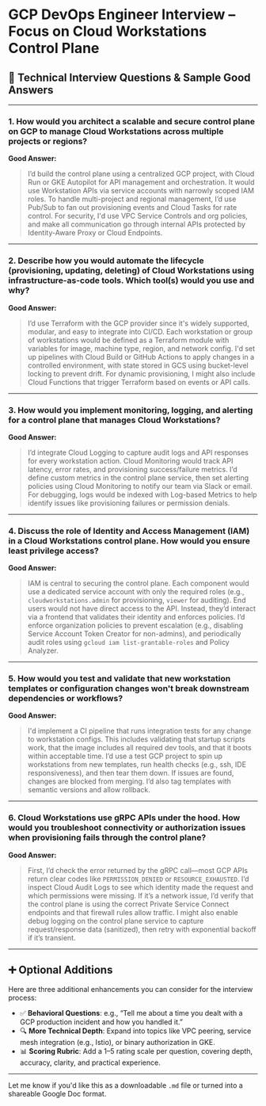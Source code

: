# GCP DevOps Engineer Interview – Focus on Cloud Workstations Control Plane

## 📌 Technical Interview Questions & Sample Good Answers

---

### 1. How would you architect a scalable and secure control plane on GCP to manage Cloud Workstations across multiple projects or regions?

**Good Answer:**

> I’d build the control plane using a centralized GCP project, with Cloud Run or GKE Autopilot for API management and orchestration. It would use Workstation APIs via service accounts with narrowly scoped IAM roles. To handle multi-project and regional management, I’d use Pub/Sub to fan out provisioning events and Cloud Tasks for rate control. For security, I'd use VPC Service Controls and org policies, and make all communication go through internal APIs protected by Identity-Aware Proxy or Cloud Endpoints.

---

### 2. Describe how you would automate the lifecycle (provisioning, updating, deleting) of Cloud Workstations using infrastructure-as-code tools. Which tool(s) would you use and why?

**Good Answer:**

> I’d use Terraform with the GCP provider since it's widely supported, modular, and easy to integrate into CI/CD. Each workstation or group of workstations would be defined as a Terraform module with variables for image, machine type, region, and network config. I'd set up pipelines with Cloud Build or GitHub Actions to apply changes in a controlled environment, with state stored in GCS using bucket-level locking to prevent drift. For dynamic provisioning, I might also include Cloud Functions that trigger Terraform based on events or API calls.

---

### 3. How would you implement monitoring, logging, and alerting for a control plane that manages Cloud Workstations?

**Good Answer:**

> I’d integrate Cloud Logging to capture audit logs and API responses for every workstation action. Cloud Monitoring would track API latency, error rates, and provisioning success/failure metrics. I’d define custom metrics in the control plane service, then set alerting policies using Cloud Monitoring to notify our team via Slack or email. For debugging, logs would be indexed with Log-based Metrics to help identify issues like provisioning failures or permission denials.

---

### 4. Discuss the role of Identity and Access Management (IAM) in a Cloud Workstations control plane. How would you ensure least privilege access?

**Good Answer:**

> IAM is central to securing the control plane. Each component would use a dedicated service account with only the required roles (e.g., `cloudworkstations.admin` for provisioning, `viewer` for auditing). End users would not have direct access to the API. Instead, they’d interact via a frontend that validates their identity and enforces policies. I’d enforce organization policies to prevent escalation (e.g., disabling Service Account Token Creator for non-admins), and periodically audit roles using `gcloud iam list-grantable-roles` and Policy Analyzer.

---

### 5. How would you test and validate that new workstation templates or configuration changes won't break downstream dependencies or workflows?

**Good Answer:**

> I'd implement a CI pipeline that runs integration tests for any change to workstation configs. This includes validating that startup scripts work, that the image includes all required dev tools, and that it boots within acceptable time. I’d use a test GCP project to spin up workstations from new templates, run health checks (e.g., ssh, IDE responsiveness), and then tear them down. If issues are found, changes are blocked from merging. I’d also tag templates with semantic versions and allow rollback.

---

### 6. Cloud Workstations use gRPC APIs under the hood. How would you troubleshoot connectivity or authorization issues when provisioning fails through the control plane?

**Good Answer:**

> First, I’d check the error returned by the gRPC call—most GCP APIs return clear codes like `PERMISSION_DENIED` or `RESOURCE_EXHAUSTED`. I’d inspect Cloud Audit Logs to see which identity made the request and which permissions were missing. If it’s a network issue, I’d verify that the control plane is using the correct Private Service Connect endpoints and that firewall rules allow traffic. I might also enable debug logging on the control plane service to capture request/response data (sanitized), then retry with exponential backoff if it’s transient.

---

## ➕ Optional Additions

Here are three additional enhancements you can consider for the interview process:

- ✅ **Behavioral Questions**: e.g., “Tell me about a time you dealt with a GCP production incident and how you handled it.”
- 🔍 **More Technical Depth**: Expand into topics like VPC peering, service mesh integration (e.g., Istio), or binary authorization in GKE.
- 📊 **Scoring Rubric**: Add a 1–5 rating scale per question, covering depth, accuracy, clarity, and practical experience.

---

Let me know if you'd like this as a downloadable `.md` file or turned into a shareable Google Doc format.
